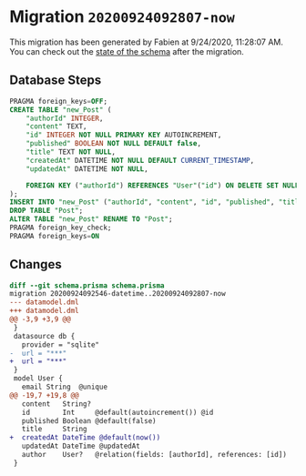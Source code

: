 # Migration `20200924092807-now`

This migration has been generated by Fabien at 9/24/2020, 11:28:07 AM.
You can check out the [state of the schema](./schema.prisma) after the migration.

## Database Steps

```sql
PRAGMA foreign_keys=OFF;
CREATE TABLE "new_Post" (
    "authorId" INTEGER,
    "content" TEXT,
    "id" INTEGER NOT NULL PRIMARY KEY AUTOINCREMENT,
    "published" BOOLEAN NOT NULL DEFAULT false,
    "title" TEXT NOT NULL,
    "createdAt" DATETIME NOT NULL DEFAULT CURRENT_TIMESTAMP,
    "updatedAt" DATETIME NOT NULL,

    FOREIGN KEY ("authorId") REFERENCES "User"("id") ON DELETE SET NULL ON UPDATE CASCADE
);
INSERT INTO "new_Post" ("authorId", "content", "id", "published", "title", "updatedAt") SELECT "authorId", "content", "id", "published", "title", "updatedAt" FROM "Post";
DROP TABLE "Post";
ALTER TABLE "new_Post" RENAME TO "Post";
PRAGMA foreign_key_check;
PRAGMA foreign_keys=ON
```

## Changes

```diff
diff --git schema.prisma schema.prisma
migration 20200924092546-datetime..20200924092807-now
--- datamodel.dml
+++ datamodel.dml
@@ -3,9 +3,9 @@
 }
 datasource db {
   provider = "sqlite"
-  url = "***"
+  url = "***"
 }
 model User {
   email String  @unique
@@ -19,7 +19,8 @@
   content   String?
   id        Int     @default(autoincrement()) @id
   published Boolean @default(false)
   title     String
+  createdAt DateTime @default(now())
   updatedAt DateTime @updatedAt
   author    User?   @relation(fields: [authorId], references: [id])
 }
```



